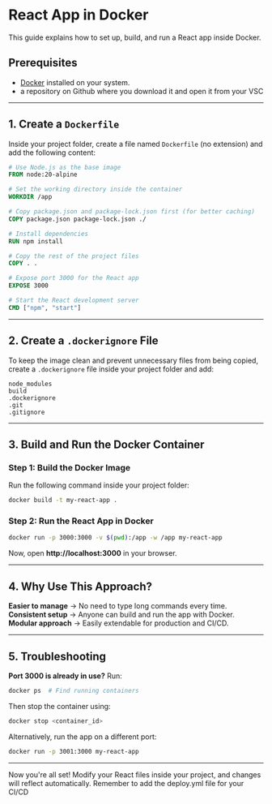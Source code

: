 # React App in Docker

This guide explains how to set up, build, and run a React app inside Docker.

## Prerequisites
- [Docker](https://www.docker.com/get-started) installed on your system.
- a repository on Github where you download it and open it from your VSC

---


## 1. Create a `Dockerfile`
Inside your project folder, create a file named `Dockerfile` (no extension) and add the following content:

```dockerfile
# Use Node.js as the base image
FROM node:20-alpine

# Set the working directory inside the container
WORKDIR /app

# Copy package.json and package-lock.json first (for better caching)
COPY package.json package-lock.json ./

# Install dependencies
RUN npm install

# Copy the rest of the project files
COPY . .

# Expose port 3000 for the React app
EXPOSE 3000

# Start the React development server
CMD ["npm", "start"]
```

---

## 2. Create a `.dockerignore` File
To keep the image clean and prevent unnecessary files from being copied, create a `.dockerignore` file inside your project folder and add:

```
node_modules
build
.dockerignore
.git
.gitignore
```

---

## 3. Build and Run the Docker Container

### **Step 1: Build the Docker Image**
Run the following command inside your project folder:
```sh
docker build -t my-react-app .
```

### **Step 2: Run the React App in Docker**
```sh
docker run -p 3000:3000 -v $(pwd):/app -w /app my-react-app
```

Now, open **http://localhost:3000** in your browser.

---

## 4. Why Use This Approach?
**Easier to manage** → No need to type long commands every time.  
**Consistent setup** → Anyone can build and run the app with Docker.  
**Modular approach** → Easily extendable for production and CI/CD.  

---

## 5. Troubleshooting
**Port 3000 is already in use?** Run:
```sh
docker ps  # Find running containers
```
Then stop the container using:
```sh
docker stop <container_id>
```
Alternatively, run the app on a different port:
```sh
docker run -p 3001:3000 my-react-app
```

---

Now you're all set! Modify your React files inside your project, and changes will reflect automatically. 
Remember to add the deploy.yml file for your CI/CD

